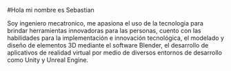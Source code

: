 #Hola mi nombre es Sebastian


Soy ingeniero mecatronico, me apasiona el uso de la tecnologia para brindar herramientas innovadoras para las personas, cuento con las habilidades para la implementación e innovación tecnológica, el modelado y diseño de elementos 3D mediante el software Blender, el
desarrollo de aplicativos de realidad virtual por medio de diversos entornos de desarrollo como Unity y Unreal Engine.
